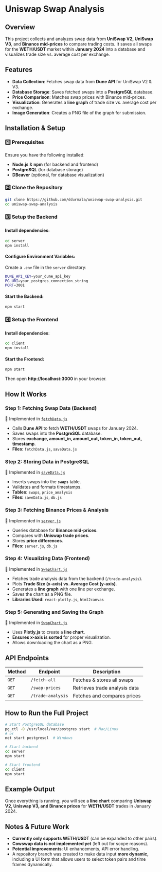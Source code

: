 # Uniswap Swap Analysis

## Overview
This project collects and analyzes swap data from **UniSwap V2, UniSwap V3**, and **Binance mid-prices** to compare trading costs. It saves all swaps for the **WETH/USDT** market within **January 2024** into a database and visualizes trade size vs. average cost per exchange.

## Features
- **Data Collection**: Fetches swap data from **Dune API** for UniSwap V2 & V3.
- **Database Storage**: Saves fetched swaps into a **PostgreSQL** database.
- **Price Comparison**: Matches swap prices with Binance mid-prices.
- **Visualization**: Generates a **line graph** of trade size vs. average cost per exchange.
- **Image Generation**: Creates a PNG file of the graph for submission.

## Installation & Setup

### 1️⃣ Prerequisites
Ensure you have the following installed:
- **Node.js** & **npm** (for backend and frontend)
- **PostgreSQL** (for database storage)
- **DBeaver** (optional, for database visualization)

### 2️⃣ Clone the Repository
```sh
git clone https://github.com/ddurmala/uniswap-swap-analysis.git
cd uniswap-swap-analysis
```

### 3️⃣ Setup the Backend
#### Install dependencies:
```sh
cd server
npm install
```
#### Configure Environment Variables:
Create a `.env` file in the `server` directory:
```sh
DUNE_API_KEY=your_dune_api_key
PG_URI=your_postgres_connection_string
PORT=3001
```

#### Start the Backend:
```sh
npm start
```

### 4️⃣ Setup the Frontend
#### Install dependencies:
```sh
cd client
npm install
```
#### Start the Frontend:
```sh
npm start
```
Then open **http://localhost:3000** in your browser.

## How It Works
### **Step 1: Fetching Swap Data (Backend)**
📌 Implemented in [`fetchData.js`](server/fetchData.js)
- Calls **Dune API** to fetch **WETH/USDT** swaps for January 2024.
- Saves swaps into the **PostgreSQL** database.
- Stores **exchange, amount_in, amount_out, token_in, token_out, timestamp**.
- **Files**: `fetchData.js`, `saveData.js`

### **Step 2: Storing Data in PostgreSQL**
📌 Implemented in [`saveData.js`](server/saveData.js)
- Inserts swaps into the **`swaps`** table.
- Validates and formats timestamps.
- **Tables**: `swaps`, `price_analysis`
- **Files**: `saveData.js`, `db.js`

### **Step 3: Fetching Binance Prices & Analysis**
📌 Implemented in [`server.js`](server/server.js)
- Queries database for **Binance mid-prices**.
- Compares with **Uniswap trade prices**.
- Stores **price differences**.
- **Files**: `server.js`, `db.js`

### **Step 4: Visualizing Data (Frontend)**
📌 Implemented in [`SwapChart.js`](client/src/components/SwapChart.js)
- Fetches trade analysis data from the backend (`/trade-analysis`).
- Plots **Trade Size (x-axis) vs. Average Cost (y-axis)**.
- Generates a **line graph** with one line per exchange.
- Saves the chart as a PNG file.
- **Libraries Used**: `react-plotly.js`, `html2canvas`

### **Step 5: Generating and Saving the Graph**
📌 Implemented in [`SwapChart.js`](client/src/components/SwapChart.js)
- Uses **Plotly.js** to create a **line chart**.
- **Ensures x-axis is sorted** for proper visualization.
- Allows downloading the chart as a PNG.

## API Endpoints
| Method | Endpoint            | Description                    |
|--------|--------------------|--------------------------------|
| `GET`  | `/fetch-all`       | Fetches & stores all swaps    |
| `GET`  | `/swap-prices`     | Retrieves trade analysis data |
| `GET`  | `/trade-analysis`  | Fetches and compares prices   |

## How to Run the Full Project
```sh
# Start PostgreSQL database
pg_ctl -D /usr/local/var/postgres start  # Mac/Linux
# or
net start postgresql  # Windows

# Start backend
cd server
npm start

# Start frontend
cd client
npm start
```

## Example Output
Once everything is running, you will see a **line chart** comparing **Uniswap V2, Uniswap V3, and Binance prices** for **WETH/USDT** trades in January 2024.

## Notes & Future Work
- **Currently only supports WETH/USDT** (can be expanded to other pairs).
- **Cowswap data is not implemented yet** (left out for scope reasons).
- **Potential improvements**: UI enhancements, API error handling.
- A repository branch was created to make data input **more dynamic**, including a UI form that allows users to select token pairs and time frames dynamically.